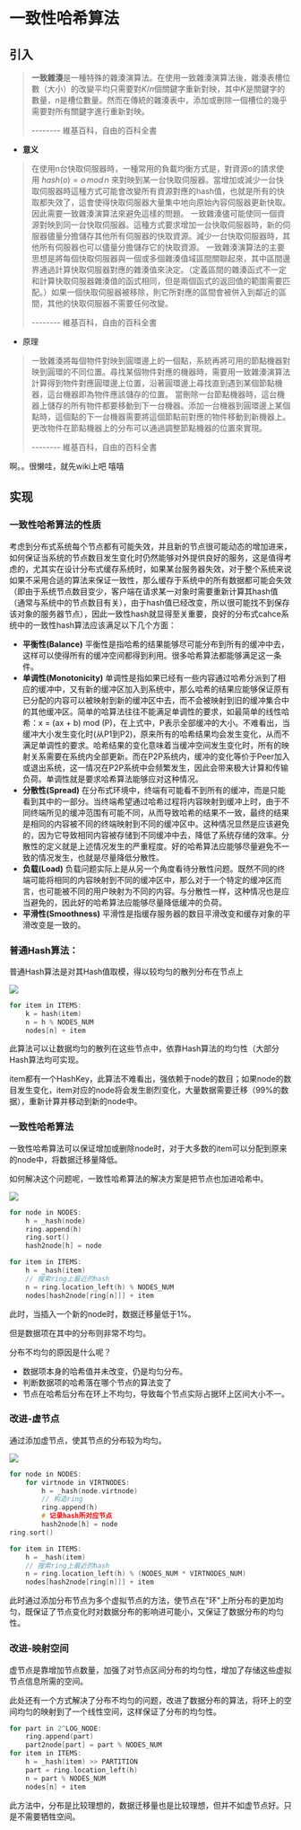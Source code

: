 # 一致性哈希算法

## 引入

> **一致雜湊**是一種特殊的雜湊演算法。在使用一致雜湊演算法後，雜湊表槽位數（大小）的改變平均只需要對$K/n$個關鍵字重新對映，其中$K$是關鍵字的數量，$n$是槽位數量。然而在傳統的雜湊表中，添加或刪除一個槽位的幾乎需要對所有關鍵字進行重新對映。<br/>
>
> --------  維基百科，自由的百科全書

- **意义**

> 在使用n台快取伺服器時，一種常用的負載均衡方式是，對資源o的請求使用 $hash(o)=o\,mod\,n$ 來對映到某一台快取伺服器。當增加或減少一台快取伺服器時這種方式可能會改變所有資源對應的hash值，也就是所有的快取都失效了，這會使得快取伺服器大量集中地向原始內容伺服器更新快取。因此需要一致雜湊演算法來避免這樣的問題。 一致雜湊儘可能使同一個資源對映到同一台快取伺服器。這種方式要求增加一台快取伺服器時，新的伺服器儘量分擔儲存其他所有伺服器的快取資源。減少一台快取伺服器時，其他所有伺服器也可以儘量分擔儲存它的快取資源。 一致雜湊演算法的主要思想是將每個快取伺服器與一個或多個雜湊值域區間關聯起來，其中區間邊界通過計算快取伺服器對應的雜湊值來決定。（定義區間的雜湊函式不一定和計算快取伺服器雜湊值的函式相同，但是兩個函式的返回值的範圍需要匹配。）如果一個快取伺服器被移除，則它所對應的區間會被併入到鄰近的區間，其他的快取伺服器不需要任何改變。
>
> --------  維基百科，自由的百科全書

- 原理

> 一致雜湊將每個物件對映到圓環邊上的一個點，系統再將可用的節點機器對映到圓環的不同位置。尋找某個物件對應的機器時，需要用一致雜湊演算法計算得到物件對應圓環邊上位置，沿著圓環邊上尋找直到遇到某個節點機器，這台機器即為物件應該儲存的位置。 當刪除一台節點機器時，這台機器上儲存的所有物件都要移動到下一台機器。添加一台機器到圓環邊上某個點時，這個點的下一台機器需要將這個節點前對應的物件移動到新機器上。 更改物件在節點機器上的分布可以通過調整節點機器的位置來實現。
> 
> --------  維基百科，自由的百科全書

啊。。很懒哇，就先wiki上吧
嘻嘻

## 实现

### 一致性哈希算法的性质

考虑到分布式系统每个节点都有可能失效，并且新的节点很可能动态的增加进来，如何保证当系统的节点数目发生变化时仍然能够对外提供良好的服务，这是值得考虑的，尤其实在设计分布式缓存系统时，如果某台服务器失效，对于整个系统来说如果不采用合适的算法来保证一致性，那么缓存于系统中的所有数据都可能会失效（即由于系统节点数目变少，客户端在请求某一对象时需要重新计算其hash值（通常与系统中的节点数目有关），由于hash值已经改变，所以很可能找不到保存该对象的服务器节点），因此一致性hash就显得至关重要，良好的分布式cahce系统中的一致性hash算法应该满足以下几个方面：

- **平衡性(Balance)** 平衡性是指哈希的结果能够尽可能分布到所有的缓冲中去，这样可以使得所有的缓冲空间都得到利用。很多哈希算法都能够满足这一条件。
- **单调性(Monotonicity)** 单调性是指如果已经有一些内容通过哈希分派到了相应的缓冲中，又有新的缓冲区加入到系统中，那么哈希的结果应能够保证原有已分配的内容可以被映射到新的缓冲区中去，而不会被映射到旧的缓冲集合中的其他缓冲区。简单的哈算法往往不能满足单调性的要求，如最简单的线性哈希：x = (ax + b) mod (P)，在上式中，P表示全部缓冲的大小。不难看出，当缓冲大小发生变化时(从P1到P2)，原来所有的哈希结果均会发生变化，从而不满足单调性的要求。哈希结果的变化意味着当缓冲空间发生变化时，所有的映射关系需要在系统内全部更新。而在P2P系统内，缓冲的变化等价于Peer加入或退出系统，这一情况在P2P系统中会频繁发生，因此会带来极大计算和传输负荷。单调性就是要求哈希算法能够应对这种情况。
- **分散性(Spread)** 在分布式环境中，终端有可能看不到所有的缓冲，而是只能看到其中的一部分。当终端希望通过哈希过程将内容映射到缓冲上时，由于不同终端所见的缓冲范围有可能不同，从而导致哈希的结果不一致，最终的结果是相同的内容被不同的终端映射到不同的缓冲区中。这种情况显然是应该避免的，因为它导致相同内容被存储到不同缓冲中去，降低了系统存储的效率。分散性的定义就是上述情况发生的严重程度。好的哈希算法应能够尽量避免不一致的情况发生，也就是尽量降低分散性。
- **负载(Load)** 负载问题实际上是从另一个角度看待分散性问题。既然不同的终端可能将相同的内容映射到不同的缓冲区中，那么对于一个特定的缓冲区而言，也可能被不同的用户映射为不同的内容。与分散性一样，这种情况也是应当避免的，因此好的哈希算法应能够尽量降低缓冲的负荷。
- **平滑性(Smoothness)** 平滑性是指缓存服务器的数目平滑改变和缓存对象的平滑改变是一致的。


### 普通Hash算法：

普通Hash算法是对其Hash值取模，得以较均匀的散列分布在节点上

![](../../.gitbook/assets/algorithm/normal/11.png)

```c
for item in ITEMS:
    k = hash(item)
    n = h % NODES_NUM
    nodes[n] + item
```

此算法可以让数据均匀的散列在这些节点中，依靠Hash算法的均匀性（大部分Hash算法均可实现。

item都有一个HashKey，此算法不难看出，强依赖于node的数目；如果node的数目发生变化，item对应的node将会发生剧烈变化，大量数据需要迁移（99%的数据），重新计算并移动到新的node中。

### 一致性哈希算法

一致性哈希算法可以保证增加或删除node时，对于大多数的item可以分配到原来的node中，将数据迁移量降低。

如何解决这个问题呢，一致性哈希算法的解决方案是把节点也加进哈希中。

![](../../.gitbook/assets/algorithm/normal/12.png)

```c
for node in NODES:
    h = _hash(node)
    ring.append(h)
    ring.sort()
    hash2node[h] = node

for item in ITEMS:
    h = _hash(item)
    // 搜索ring上最近的hash
    n = ring.location_left(h) % NODES_NUM
    nodes[hash2node[ring[n]]] + item
```

此时，当插入一个新的node时，数据迁移量低于1%。

但是数据项在其中的分布则非常不均匀。

分布不均匀的原因是什么呢？
- 数据项本身的哈希值并未改变，仍是均匀分布。
- 判断数据项的哈希落在哪个节点的算法变了
- 节点在哈希后分布在环上不均匀，导致每个节点实际占据环上区间大小不一。


### 改进-虚节点

通过添加虚节点，使其节点的分布较为均匀。

![](../../.gitbook/assets/algorithm/normal/13.png)

```c
for node in NODES:
    for virtnode in VIRTNODES:
        h = _hash(node.virtnode)
        // 构造ring
        ring.append(h)
        # 记录hash所对应节点
        hash2node[h] = node
ring.sort()

for item in ITEMS:
    h = _hash(item)
    // 搜索ring上最近的hash
    n = ring.location_left(h) % (NODES_NUM * VIRTNODES_NUM)
    nodes[hash2node[ring[n]]] + item
```

此时通过添加分布节点为多个虚拟节点的方法，使节点在"环"上所分布的更加均匀，既保证了节点变化时对数据分布的影响进可能小，又保证了数据分布的均匀性。


### 改进-映射空间

虚节点是靠增加节点数量，加强了对节点区间分布的均匀性，增加了存储这些虚拟节点信息所需的空间。

此处还有一个方式解决了分布不均匀的问题，改进了数据分布的算法，将环上的空间均匀的映射到了一个线性空间，这样保证了分布的均匀性。

```c
for part in 2^LOG_NODE:
    ring.append(part)
    part2node[part] = part % NODES_NUM
for item in ITEMS:
    h = _hash(item) >> PARTITION
    part = ring.location_left(h)
    n = part % NODES_NUM
    nodes[n] + item
```

此方法中，分布是比较理想的，数据迁移量也是比较理想，但并不如虚节点好。只是不需要牺牲空间。


